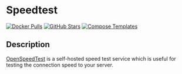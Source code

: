 # Speedtest

[![Docker Pulls](https://img.shields.io/docker/pulls/openspeedtest/latest?style=flat-square&color=607D8B&label=docker%20pulls&logo=docker)](https://hub.docker.com/r/openspeedtest/latest)
[![GitHub Stars](https://img.shields.io/github/stars/openspeedtest/Speed-Test?style=flat-square&color=607D8B&label=github%20stars&logo=github)](https://github.com/openspeedtest/latest)
[![Compose Templates](https://img.shields.io/static/v1?style=flat-square&color=607D8B&label=compose&message=templates)](https://github.com/GhostWriters/DockSTARTer/tree/master/compose/.apps/openspeedtest)

## Description

[OpenSpeedTest](https://github.com/openspeedtest/Speed-Test) is a self-hosted speed test service which is useful for testing the connection speed to your server.

